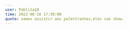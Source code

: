 ```yaml
--- 
user: Pablita18 
time: 2022-06-16 17:50:00 
quote: vamos assistir aos palestrantes,eles sao show.
---
```

